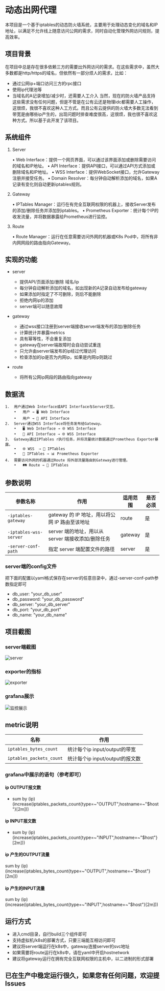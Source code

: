 # 动态出网代理

本项目是一个基于iptables的动态防火墙系统，主要用于处理动态变化的域名和IP地址，以满足不允许线上随意访问公网的需求，同时自动化管理外网访问规则，提高效率。
## 项目背景
在项目中总是存在很多依赖三方的需要出外网访问的需求。在这些需求中，虽然大多数都是http/https的域名，但依然有一部分烦人的需求，比如：
- 通过公网ip+端口访问三方的rpc接口
- 使用ip代理池等
- 当域名的A记录增加/减少时，还需要人工介入
当然，现在的防火墙产品支持这些需求没有任何问题，但是不管是在公有云还是物理idc都需要人工操作，这很烦，我很不喜欢这种人工方式。而且公有云提供的防火墙大多数无法看到带宽是由哪些ip产生的，出现问题时排查难度很高，这很烦，我也很不喜欢这种方式。所以基于此开发了该项目。

## 系统组件

1. Server

	•	Web Interface：提供一个网页界面，可以通过该界面添加或删除需要访问的域名和IP地址。
	•	API Interface：提供API接口，可以通过API方式添加或删除域名和IP地址。
	•	WSS Interface：提供WebSocket接口，允许Gateway注册并接受任务。
	•	Domain Resolver：每分钟自动解析添加的域名，如果A记录有变化则自动更新iptables规则。

2. Gateway

	•	IPTables Manager：运行在有完全互联网权限的机器上，接收Server发布的添加/删除任务并添加到iptables。
	•	Prometheus Exporter：统计每个IP的收发流量，并将数据暴露给Prometheus进行监控。

3. Route

	•	Route Manager：运行在任意需要访问外网的机器或K8s Pod中，将所有非内网网段的路由指向Gateway。

## 实现的功能
 - server
   - 提供API/页面添加/删除 域名/ip
   - 每分钟自动解析添加的域名，如出现新的A记录自动发布给gateway
   - 如果添加时指定了不可删除，则后不能删除
   - 拒绝内网ip的添加
   - server端可以随意故障
 - gateway
   - 通过wss接口注册到server端接收server端发布的添加/删除任务
   - 计算统计并暴露metrics
   - 具有幂等性，不会重复添加
   - gateway在server端故障时会自动尝试重连
   - 只允许由server端发布的ip经过代理访问
   - 检查添加的ip是否为内网ip，如果是内网ip则跳过

 - route
   - 将所有公网ip网段的路由指向gateway


## 数据流

	1.	用户通过Web Interface或API Interface与Server交互。
        •	用户 → 🖥️ Web Interface
        •	用户 → 🔗 API Interface
	2.	Server通过WSS Interface将任务发布给Gateway。
        •	🖥️ Web Interface → 🌐 WSS Interface
        •	🔗 API Interface → 🌐 WSS Interface
	3.	Gateway通过IPTables r执行任务，并将流量统计数据通过Prometheus Exporter暴露。
        •	🌐 WSS  → 🚦 IPTables
        •	🚦 IPTables → 📊 Prometheus Exporter
	4.	需要访问外网的机器通过Route 将外部流量路由到Gateway进行管理。
        •	🛤️ Route → 🚦 IPTables



## 参数说明

| 参数名称               | 作用                                           | 适用范围 | 是否必须 |
|------------------------|------------------------------------------------|----------|----------|
| `-iptables-gateway`    | gateway 的 IP 地址，用以将公网 IP 路由至该地址  | route    | 是       |
| `-iptables-wss-server` | server 端的地址，用以从 server 端接收添加/删除任务 | gateway  | 是       |
| `-server-conf-path`    | 指定 server 端配置文件的路径                    | server   | 是       |

### server端的config文件
把下面的配置以yaml格式保存在server的任意目录中，通过-server-conf-path参数指定即可
- db_user: "your_db_user"
- db_password: "your_db_password"
- db_server: "your_db_server"
- db_port: "your_db_port"
- db_name: "your_db_name"

## 项目截图
### server端截图
![server](server.png)


### exporter的指标
![exporter](exporter.png)


### grafana展示
![监控展示](grafana.png)


## metric说明
| 名称                   | 作用                             |
|------------------------|---------------------------------|
| `iptables_bytes_count`    | 统计每个ip input/output的带宽  |
| `iptables_packets_count` | 统计每个ip input/output的报文数 |

### grafana中展示的语句（参考即可）
#### ip OUTPUT报文数
- sum by (ip) (increase(iptables_packets_count{type=~"OUTPUT",hostname=~"$host"}[2m]))
#### ip INPUT报文数
- sum by (ip) (increase(iptables_packets_count{type=~"INPUT",hostname=~"$host"}[2m]))
#### ip 产生的OUTPUT流量
sum by (ip) (increase(iptables_bytes_count{type=~"OUTPUT",hostname=~"$host"}[2m]))
#### ip 产生的INPUT流量
sum by (ip) (increase(iptables_bytes_count{type=~"INPUT",hostname=~"$host"}[2m]))

## 运行方式
 - 进入cmd目录，自行build三个组件即可
 - 支持虚拟机/k8s的部署方式，只要三端能互相访问即可
 - 建议将server端运行在k8s中，gateway连接server的svc地址
 - 如果需要将route运行在k8s中，请在yaml中开启hostnetwork
 - 建议将gateway运行在拥有完全互联网权限的主机中，以二进制的形式部署


## 已在生产中稳定运行很久，如果您有任何问题，欢迎提Issues